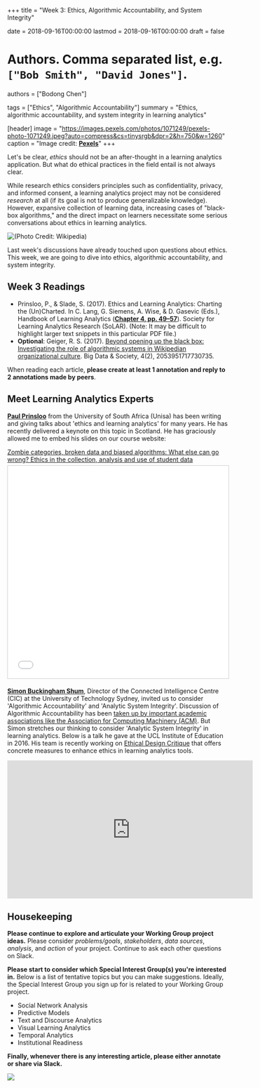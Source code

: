 +++
title = "Week 3: Ethics, Algorithmic Accountability, and System Integrity"

date = 2018-09-16T00:00:00
lastmod = 2018-09-16T00:00:00
draft = false

# Authors. Comma separated list, e.g. `["Bob Smith", "David Jones"]`.
authors = ["Bodong Chen"]

tags = ["Ethics", "Algorithmic Accountability"]
summary = "Ethics, algorithmic accountability, and system integrity in learning analytics"

[header]
image = "https://images.pexels.com/photos/1071249/pexels-photo-1071249.jpeg?auto=compress&cs=tinysrgb&dpr=2&h=750&w=1260"
caption = "Image credit: [**Pexels**](https://www.pexels.com/photo/close-up-photography-of-person-holding-crystal-ball-1071249/)"
+++

Let's be clear, *ethics* should not be an after-thought in a learning analytics application. But what do ethical practices in the field entail is not always clear. 

While research ethics considers principles such as confidentiality, privacy, and informed consent, a learning analytics project may not be considered *research* at all (if its goal is not to produce generalizable knowledge). However, expansive collection of learning data, increasing cases of "black-box algorithms," and the direct impact on learners necessitate some serious conversations about ethics in learning analytics. 

![(Photo Credit: [Wikipedia](https://en.wikipedia.org/wiki/Black_box))](https://upload.wikimedia.org/wikipedia/commons/7/7c/Blackbox3D-withGraphs.png)  

Last week's discussions have already touched upon questions about ethics. This week, we are going to dive into ethics, algorithmic accountability, and system integrity. 

## Week 3 Readings

- Prinsloo, P., & Slade, S. (2017). Ethics and Learning Analytics: Charting the (Un)Charted. In C. Lang, G. Siemens, A. Wise, & D. Gasevic (Eds.), Handbook of Learning Analytics ([**Chapter 4, pp. 49–57**](https://solaresearch.org/wp-content/uploads/2017/05/chapter4.pdf)). Society for Learning Analytics Research (SoLAR).  (Note: It may be difficult to highlight larger text snippets in this particular PDF file.)
- **Optional**: Geiger, R. S. (2017). [Beyond opening up the black box: Investigating the role of algorithmic systems in Wikipedian organizational culture](http://journals.sagepub.com/doi/pdf/10.1177/2053951717730735). Big Data & Society, 4(2), 2053951717730735.

When reading each article, **please create at least 1 annotation and reply to 2 annotations made by peers**. 

## Meet Learning Analytics Experts

**[Paul Prinsloo](https://opendistanceteachingandlearning.wordpress.com/about/)** from the University of South Africa (Unisa) has been writing and giving talks about 'ethics and learning analytics' for many years. He has recently delivered a keynote on this topic in Scotland. He has graciously allowed me to embed his slides on our course website:

<div style="margin-bottom:5px"> <a href="//www.slideshare.net/prinsp/zombie-categories-broken-data-and-biased-algorithms-what-else-can-go-wrong-ethics-in-the-collection-analysis-and-use-of-student-data-111886874" title="Zombie categories, broken data and biased algorithms: What else can go wrong? Ethics in the collection, analysis and use of student data" target="_blank">Zombie categories, broken data and biased algorithms: What else can go wrong? Ethics in the collection, analysis and use of student data</a> </div>
<iframe src="//www.slideshare.net/slideshow/embed_code/key/lJfMuY2tUK6WVI" width="595" height="485" frameborder="0" marginwidth="0" marginheight="0" scrolling="no" style="border:1px solid #CCC; border-width:1px; margin-bottom:5px; max-width: 100%;" allowfullscreen> </iframe>


**[Simon Buckingham Shum](http://simon.buckinghamshum.net/)**, Director of the Connected Intelligence Centre (CIC) at the University of Technology Sydney, invited us to consider 'Algorithmic Accountability' and 'Analytic System Integrity'. Discussion of Algorithmic Accountability has been [taken up by important academic associations like the Association for Computing Machinery (ACM)](https://www.acm.org/binaries/content/assets/public-policy/2017_usacm_statement_algorithms.pdf). But Simon stretches our thinking to consider 'Analytic System Integrity' in learning analytics. Below is a talk he gave at the UCL Institute of Education in 2016. His team is recently working on [Ethical Design Critique](http://simon.buckinghamshum.net/2018/08/ethical-design-critique/) that offers concrete measures to enhance ethics in learning analytics tools.

<iframe width="560" height="315" src="https://www.youtube-nocookie.com/embed/0t0IWvcO-Uo?rel=0" frameborder="0" allow="autoplay; encrypted-media" allowfullscreen></iframe>


## Housekeeping

**Please continue to explore and articulate your Working Group project ideas.** Please consider *problems/goals*, *stakeholders*, *data sources*, *analysis*, and *action* of your project. Continue to ask each other questions on Slack.

**Please start to consider which Special Interest Group(s) you're interested in.** Below is a list of tentative topics but you can make suggestions. Ideally, the Special Interest Group you sign up for is related to your Working Group project.

- Social Network Analysis
- Predictive Models
- Text and Discourse Analytics
- Visual Learning Analytics
- Temporal Analytics
- Institutional Readiness

**Finally, whenever there is any interesting article, please either annotate or share via Slack.**

![](http://www.basised.com/scottsdale/files/2018/02/adios-gif-tumblr-10.gif)
